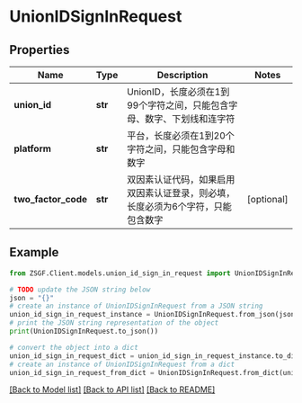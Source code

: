 # UnionIDSignInRequest


## Properties

Name | Type | Description | Notes
------------ | ------------- | ------------- | -------------
**union_id** | **str** | UnionID，长度必须在1到99个字符之间，只能包含字母、数字、下划线和连字符 | 
**platform** | **str** | 平台，长度必须在1到20个字符之间，只能包含字母和数字 | 
**two_factor_code** | **str** | 双因素认证代码，如果启用双因素认证登录，则必填，长度必须为6个字符，只能包含数字 | [optional] 

## Example

```python
from ZSGF.Client.models.union_id_sign_in_request import UnionIDSignInRequest

# TODO update the JSON string below
json = "{}"
# create an instance of UnionIDSignInRequest from a JSON string
union_id_sign_in_request_instance = UnionIDSignInRequest.from_json(json)
# print the JSON string representation of the object
print(UnionIDSignInRequest.to_json())

# convert the object into a dict
union_id_sign_in_request_dict = union_id_sign_in_request_instance.to_dict()
# create an instance of UnionIDSignInRequest from a dict
union_id_sign_in_request_from_dict = UnionIDSignInRequest.from_dict(union_id_sign_in_request_dict)
```
[[Back to Model list]](../README.md#documentation-for-models) [[Back to API list]](../README.md#documentation-for-api-endpoints) [[Back to README]](../README.md)



